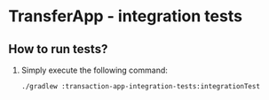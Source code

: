 # TransferApp - integration tests

## How to run tests?

1. Simply execute the following command:
   ```bash
   ./gradlew :transaction-app-integration-tests:integrationTest
   ```